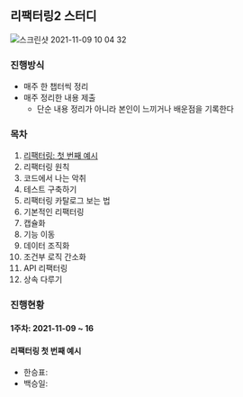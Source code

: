## 리팩터링2 스터디
![스크린샷 2021-11-09 10 04 32](https://user-images.githubusercontent.com/53952734/140842807-bfe21c25-86e1-4ad9-9d90-1c739d8ec8ff.png)

### 진행방식
- 매주 한 챕터씩 정리
- 매주 정리한 내용 제출
  - 단순 내용 정리가 아니라 본인이 느끼거나 배운점을 기록한다

### 목차
1. [리팩터링: 첫 번째 예시](#리팩터링-첫-번째-예시)  
2. 리팩터링 원칙  
3. 코드에서 나는 악취  
4. 테스트 구축하기  
5. 리팩터링 카탈로그 보는 법  
6. 기본적인 리팩터링  
7. 캡슐화  
8. 기능 이동  
9. 데이터 조직화  
10. 조건부 로직 간소화  
11. API 리팩터링  
12. 상속 다루기  

### 진행현황
#### 1주차: 2021-11-09 ~ 16
#### 리팩터링 첫 번째 예시
  - 한승표: 
  - 백승일: 
